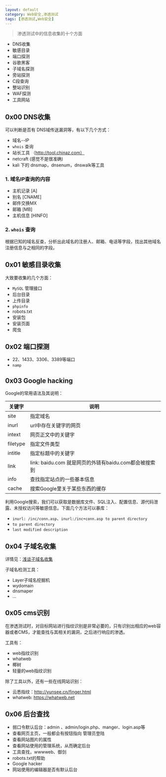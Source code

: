 ```yaml
---
layout: default
category: Web安全,渗透测试
tags: [渗透测试,Web安全]
---
```

> 渗透测试中的信息收集的十个方面

* DNS收集
* 敏感目录
* 端口探测
* 谷歌黑客
* 子域名探测
* 旁站探测
* C段查询
* 整站识别
* WAF探测
* 工具网站

## 0x00 DNS收集

可以判断是否有 DNS域传送漏洞等，有以下几个方式：

* 域名--IP
* `whois` 查询
* 站长工具 （http://tool.chinaz.com）
* netcraft (感觉不是很准确)
* kali 下的 dnsmap，dnsenum，dnswalk等工具

### 1. 域名IP查询的内容

* 主机记录 [A]
* 别名 [CNAME]
* 邮件交换MX
* 邮箱 [MB]
* 主机信息 [HINFO]

### 2. `whois` 查询

根据已知的域名反查，分析出此域名的注册人、邮箱、电话等字段，找出其他域名注册信息与之相同的字段。

## 0x01 敏感目录收集

大致要收集的几个方面：

* `MySQL` 管理接口
* 后台目录
* 上传目录
* `phpinfo`
* robots.txt 
* 安装包
* 安装页面
* 爬虫

## 0x02 端口探测

* 22、1433、3306、3389等端口
* `namp`

## 0x03 Google hacking

Google的常用语法及其说明：

| 关键字   | 说明                                                  |
| -------- | ----------------------------------------------------- |
| site     | 指定域名                                              |
| inurl    | url中存在关键字的网页                                 |
| intext   | 网页正文中的关键字                                    |
| filetype | 指定文件类型                                          |
| intitle  | 指定标题中的关键字                                    |
| link     | link: baidu.com 就是网页的外链有baidu.com都会被搜索到 |
| info     | 查找指定站点的一些基本信息                            |
| cache    | 搜索Google里关于某些东西的缓存                        |

利用Google搜索，我们可以获取是数据库文件、SQL注入、配置信息、源代码泄露、未授权访问等敏感信息。下面几个方法可以暴库：

* `inurl: /inc/conn.asp`、`inurl:/inc+conn.asp to parent directory `
* `to parent directory`
* `last modified description`

## 0x04 子域名收集

详情见：[浅谈子域名收集](https://threeworld.github.io/2018/11/17/%E6%B5%85%E8%B0%88%E5%AD%90%E5%9F%9F%E5%90%8D%E6%90%9C%E9%9B%86.html)

子域名检测工具：

* Layer子域名挖掘机
* wydomain
* dnsmaper
* ...

## 0x05 cms识别

在渗透测试时，对目标网站进行指纹识别是非常必要的，只有识别出相应的web容器或者CMS，才能查找与其相关的漏洞，之后进行响应的渗透。

工具有：

* web指纹识别
* whatweb
* 椰树
* 轻量的web指纹识别

除了工具以外，还有一些在线网站识别：

* 云悉指纹：http://yunsee.cn/finger.html
* whatweb: https://whatweb.net

## 0x06 后台查找

* 弱口令默认后台：admin 、admin/login.php、manger、login.asp等
* 查看网页主页，一般都会有按钮指向 管理员登陆
* 查看网站图片的属性
* 查看网站使用的管理系统，从而确定后台
* 工具查找，wwwweb、御剑
* robots.txt的帮助
* Google hacker
* 网站使用的编辑器是否有默认后台

